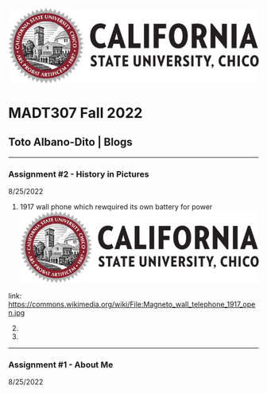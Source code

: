 ![](Images/CSUCHICO-Seal.png)
# MADT307 Fall 2022
## Toto Albano-Dito | Blogs

------------------------------------------------------------------------------------------------------
### Assignment #2 - History in Pictures
8/25/2022

1. 1917 wall phone which rewquired its own battery for power
![](Images/CSUCHICO-Seal.png)

link: https://commons.wikimedia.org/wiki/File:Magneto_wall_telephone_1917_open.jpg

2. 

3.


------------------------------------------------------------------------------------------------------
### Assignment #1 - About Me
8/25/2022
